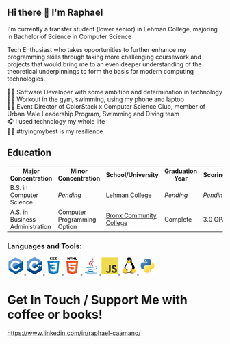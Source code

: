 ## Hi there 👋 I'm Raphael 

I'm currently a transfer student (lower senior) in Lehman College, majoring in Bachelor of Science in Computer Science

Tech Enthusiast who takes opportunities to further enhance my programming skills through taking more challenging coursework and projects that would bring me to an even deeper understanding of the theoretical underpinnings to form the basis for modern computing technologies.




👨‍💻 Software Developer with some ambition and determination in technology                                                                                                   
        🏋️‍♂️ Workout in the gym, swimming, using my phone and laptop                                                                                                               
🏊‍♂️ Event Director of ColorStack x Computer Science Club, member of Urban Male Leadership Program, Swimming and Diving team                                                 
🎧 I used technology my whole life                                                                                                                                         
💪🏼 #tryingmybest is my resilience







## Education

<table>
  <tr>
    <th>Major Concentration</th>
    <th>Minor Concentration</th>
    <th>School/University</th>
    <th>Graduation Year</th>
    <th>Scoring</th>
  </tr>
  <tr>
    <td>B.S. in Computer Science</td>
    <td><em>Pending</em></td>
    <td><a href="https://lehman.edu/">Lehman College</a></td>
    <td><em>Pending</em></td>
    <td><em>Pending</em></td>
  </tr>
  <tr>
    <td>A.S. in Business Administration</td>
    <td>Computer Programming Option</td>
    <td><a href="https://www.bcc.cuny.edu/">Bronx Community College</a></td>
    <td>Complete</td>
    <td>3.0 GPA</td>
  </tr>
 </table>












<h3 align="left">Languages and Tools:</h3>
<p align="left"> <a href="https://www.cprogramming.com/" target="_blank" rel="noreferrer"> <img src="https://raw.githubusercontent.com/devicons/devicon/master/icons/c/c-original.svg" alt="c" width="40" height="40"/> </a> <a href="https://www.w3schools.com/cpp/" target="_blank" rel="noreferrer"> <img src="https://raw.githubusercontent.com/devicons/devicon/master/icons/cplusplus/cplusplus-original.svg" alt="cplusplus" width="40" height="40"/> </a> <a href="https://www.w3schools.com/css/" target="_blank" rel="noreferrer"> <img src="https://raw.githubusercontent.com/devicons/devicon/master/icons/css3/css3-original-wordmark.svg" alt="css3" width="40" height="40"/> </a> <a href="https://www.w3.org/html/" target="_blank" rel="noreferrer"> <img src="https://raw.githubusercontent.com/devicons/devicon/master/icons/html5/html5-original-wordmark.svg" alt="html5" width="40" height="40"/> </a> <a href="https://www.java.com" target="_blank" rel="noreferrer"> <img src="https://raw.githubusercontent.com/devicons/devicon/master/icons/java/java-original.svg" alt="java" width="40" height="40"/> </a> <a href="https://developer.mozilla.org/en-US/docs/Web/JavaScript" target="_blank" rel="noreferrer"> <img src="https://raw.githubusercontent.com/devicons/devicon/master/icons/javascript/javascript-original.svg" alt="javascript" width="40" height="40"/> </a> <a href="https://www.linux.org/" target="_blank" rel="noreferrer"> <img src="https://raw.githubusercontent.com/devicons/devicon/master/icons/linux/linux-original.svg" alt="linux" width="40" height="40"/> </a> <a href="https://www.python.org" target="_blank" rel="noreferrer"> <img src="https://raw.githubusercontent.com/devicons/devicon/master/icons/python/python-original.svg" alt="python" width="40" height="40"/> </a> </p>














# Get In Touch / Support Me with coffee or books!

https://www.linkedin.com/in/raphael-caamano/
